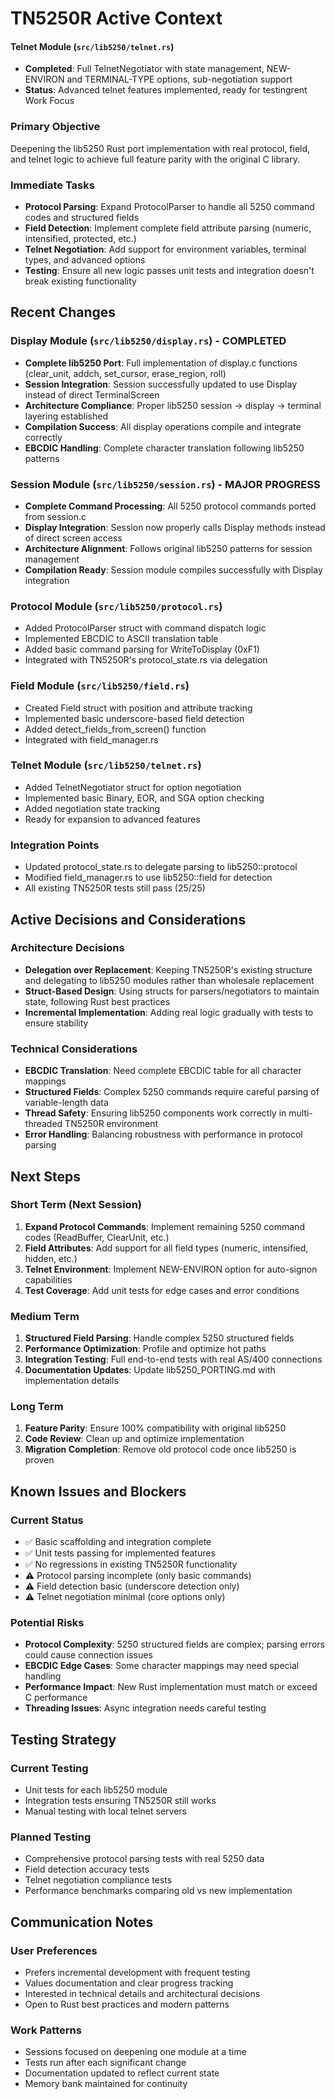 # TN5250R Active Context

#### Telnet Module (`src/lib5250/telnet.rs`)
- **Completed**: Full TelnetNegotiator with state management, NEW-ENVIRON and TERMINAL-TYPE options, sub-negotiation support
- **Status**: Advanced telnet features implemented, ready for testingrent Work Focus

### Primary Objective
Deepening the lib5250 Rust port implementation with real protocol, field, and telnet logic to achieve full feature parity with the original C library.

### Immediate Tasks
- **Protocol Parsing**: Expand ProtocolParser to handle all 5250 command codes and structured fields
- **Field Detection**: Implement complete field attribute parsing (numeric, intensified, protected, etc.)
- **Telnet Negotiation**: Add support for environment variables, terminal types, and advanced options
- **Testing**: Ensure all new logic passes unit tests and integration doesn't break existing functionality

## Recent Changes

### Display Module (`src/lib5250/display.rs`) - COMPLETED
- **Complete lib5250 Port**: Full implementation of display.c functions (clear_unit, addch, set_cursor, erase_region, roll)
- **Session Integration**: Session successfully updated to use Display instead of direct TerminalScreen
- **Architecture Compliance**: Proper lib5250 session → display → terminal layering established
- **Compilation Success**: All display operations compile and integrate correctly
- **EBCDIC Handling**: Complete character translation following lib5250 patterns

### Session Module (`src/lib5250/session.rs`) - MAJOR PROGRESS
- **Complete Command Processing**: All 5250 protocol commands ported from session.c
- **Display Integration**: Session now properly calls Display methods instead of direct screen access
- **Architecture Alignment**: Follows original lib5250 patterns for session management
- **Compilation Ready**: Session module compiles successfully with Display integration

### Protocol Module (`src/lib5250/protocol.rs`)
- Added ProtocolParser struct with command dispatch logic
- Implemented EBCDIC to ASCII translation table
- Added basic command parsing for WriteToDisplay (0xF1)
- Integrated with TN5250R's protocol_state.rs via delegation

### Field Module (`src/lib5250/field.rs`)
- Created Field struct with position and attribute tracking
- Implemented basic underscore-based field detection
- Added detect_fields_from_screen() function
- Integrated with field_manager.rs

### Telnet Module (`src/lib5250/telnet.rs`)
- Added TelnetNegotiator struct for option negotiation
- Implemented basic Binary, EOR, and SGA option checking
- Added negotiation state tracking
- Ready for expansion to advanced features

### Integration Points
- Updated protocol_state.rs to delegate parsing to lib5250::protocol
- Modified field_manager.rs to use lib5250::field for detection
- All existing TN5250R tests still pass (25/25)

## Active Decisions and Considerations

### Architecture Decisions
- **Delegation over Replacement**: Keeping TN5250R's existing structure and delegating to lib5250 modules rather than wholesale replacement
- **Struct-Based Design**: Using structs for parsers/negotiators to maintain state, following Rust best practices
- **Incremental Implementation**: Adding real logic gradually with tests to ensure stability

### Technical Considerations
- **EBCDIC Translation**: Need complete EBCDIC table for all character mappings
- **Structured Fields**: Complex 5250 commands require careful parsing of variable-length data
- **Thread Safety**: Ensuring lib5250 components work correctly in multi-threaded TN5250R environment
- **Error Handling**: Balancing robustness with performance in protocol parsing

## Next Steps

### Short Term (Next Session)
1. **Expand Protocol Commands**: Implement remaining 5250 command codes (ReadBuffer, ClearUnit, etc.)
2. **Field Attributes**: Add support for all field types (numeric, intensified, hidden, etc.)
3. **Telnet Environment**: Implement NEW-ENVIRON option for auto-signon capabilities
4. **Test Coverage**: Add unit tests for edge cases and error conditions

### Medium Term
1. **Structured Field Parsing**: Handle complex 5250 structured fields
2. **Performance Optimization**: Profile and optimize hot paths
3. **Integration Testing**: Full end-to-end tests with real AS/400 connections
4. **Documentation Updates**: Update lib5250_PORTING.md with implementation details

### Long Term
1. **Feature Parity**: Ensure 100% compatibility with original lib5250
2. **Code Review**: Clean up and optimize implementation
3. **Migration Completion**: Remove old protocol code once lib5250 is proven

## Known Issues and Blockers

### Current Status
- ✅ Basic scaffolding and integration complete
- ✅ Unit tests passing for implemented features
- ✅ No regressions in existing TN5250R functionality
- ⚠️ Protocol parsing incomplete (only basic commands)
- ⚠️ Field detection basic (underscore detection only)
- ⚠️ Telnet negotiation minimal (core options only)

### Potential Risks
- **Protocol Complexity**: 5250 structured fields are complex; parsing errors could cause connection issues
- **EBCDIC Edge Cases**: Some character mappings may need special handling
- **Performance Impact**: New Rust implementation must match or exceed C performance
- **Threading Issues**: Async integration needs careful testing

## Testing Strategy

### Current Testing
- Unit tests for each lib5250 module
- Integration tests ensuring TN5250R still works
- Manual testing with local telnet servers

### Planned Testing
- Comprehensive protocol parsing tests with real 5250 data
- Field detection accuracy tests
- Telnet negotiation compliance tests
- Performance benchmarks comparing old vs new implementation

## Communication Notes

### User Preferences
- Prefers incremental development with frequent testing
- Values documentation and clear progress tracking
- Interested in technical details and architectural decisions
- Open to Rust best practices and modern patterns

### Work Patterns
- Sessions focused on deepening one module at a time
- Tests run after each significant change
- Documentation updated to reflect current state
- Memory bank maintained for continuity